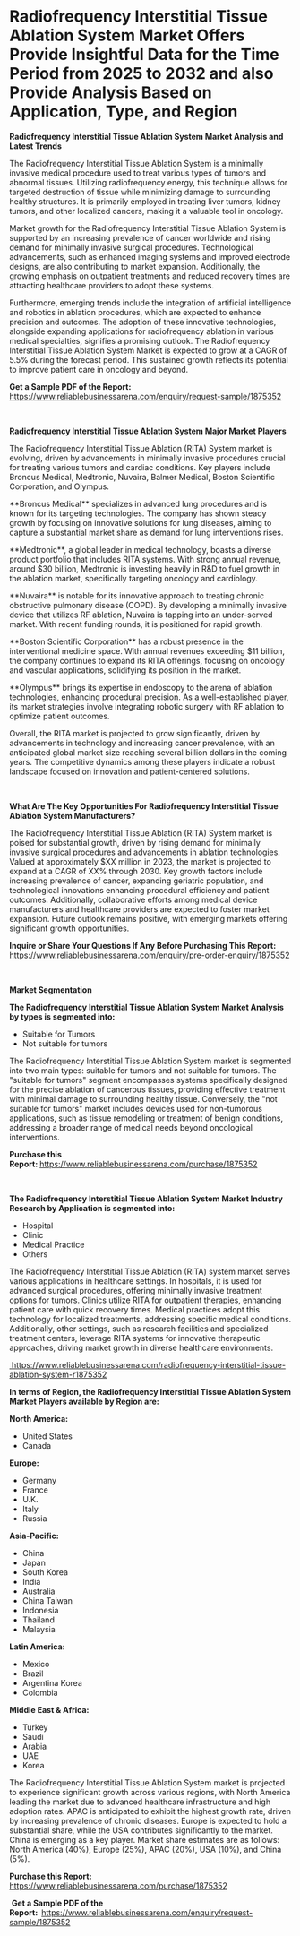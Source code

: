 <p><h1>Radiofrequency Interstitial Tissue Ablation System Market Offers Provide Insightful Data for the Time Period from 2025 to 2032 and also Provide Analysis Based on Application, Type, and Region</h1></p><p><strong>Radiofrequency Interstitial Tissue Ablation System Market Analysis and Latest Trends</strong></p>
<p><p>The Radiofrequency Interstitial Tissue Ablation System is a minimally invasive medical procedure used to treat various types of tumors and abnormal tissues. Utilizing radiofrequency energy, this technique allows for targeted destruction of tissue while minimizing damage to surrounding healthy structures. It is primarily employed in treating liver tumors, kidney tumors, and other localized cancers, making it a valuable tool in oncology.</p><p>Market growth for the Radiofrequency Interstitial Tissue Ablation System is supported by an increasing prevalence of cancer worldwide and rising demand for minimally invasive surgical procedures. Technological advancements, such as enhanced imaging systems and improved electrode designs, are also contributing to market expansion. Additionally, the growing emphasis on outpatient treatments and reduced recovery times are attracting healthcare providers to adopt these systems.</p><p>Furthermore, emerging trends include the integration of artificial intelligence and robotics in ablation procedures, which are expected to enhance precision and outcomes. The adoption of these innovative technologies, alongside expanding applications for radiofrequency ablation in various medical specialties, signifies a promising outlook. The Radiofrequency Interstitial Tissue Ablation System Market is expected to grow at a CAGR of 5.5% during the forecast period. This sustained growth reflects its potential to improve patient care in oncology and beyond.</p></p>
<p><strong>Get a Sample PDF of the Report:&nbsp;</strong> <a href="https://www.reliablebusinessarena.com/enquiry/request-sample/1875352?utm_campaign=1871&utm_medium=2&utm_source=Github&utm_content=ia&utm_term=14042025&utm_id=radiofrequency-interstitial-tissue-ablation-system">https://www.reliablebusinessarena.com/enquiry/request-sample/1875352</a></p>
<p>&nbsp;</p>
<p><strong>Radiofrequency Interstitial Tissue Ablation System Major Market Players</strong></p>
<p><p>The Radiofrequency Interstitial Tissue Ablation (RITA) System market is evolving, driven by advancements in minimally invasive procedures crucial for treating various tumors and cardiac conditions. Key players include Broncus Medical, Medtronic, Nuvaira, Balmer Medical, Boston Scientific Corporation, and Olympus.</p><p>**Broncus Medical** specializes in advanced lung procedures and is known for its targeting technologies. The company has shown steady growth by focusing on innovative solutions for lung diseases, aiming to capture a substantial market share as demand for lung interventions rises.</p><p>**Medtronic**, a global leader in medical technology, boasts a diverse product portfolio that includes RITA systems. With strong annual revenue, around $30 billion, Medtronic is investing heavily in R&D to fuel growth in the ablation market, specifically targeting oncology and cardiology.</p><p>**Nuvaira** is notable for its innovative approach to treating chronic obstructive pulmonary disease (COPD). By developing a minimally invasive device that utilizes RF ablation, Nuvaira is tapping into an under-served market. With recent funding rounds, it is positioned for rapid growth.</p><p>**Boston Scientific Corporation** has a robust presence in the interventional medicine space. With annual revenues exceeding $11 billion, the company continues to expand its RITA offerings, focusing on oncology and vascular applications, solidifying its position in the market.</p><p>**Olympus** brings its expertise in endoscopy to the arena of ablation technologies, enhancing procedural precision. As a well-established player, its market strategies involve integrating robotic surgery with RF ablation to optimize patient outcomes.</p><p>Overall, the RITA market is projected to grow significantly, driven by advancements in technology and increasing cancer prevalence, with an anticipated global market size reaching several billion dollars in the coming years. The competitive dynamics among these players indicate a robust landscape focused on innovation and patient-centered solutions.</p></p>
<p>&nbsp;</p>
<p><strong>What Are The Key Opportunities For Radiofrequency Interstitial Tissue Ablation System Manufacturers?</strong></p>
<p><p>The Radiofrequency Interstitial Tissue Ablation (RITA) System market is poised for substantial growth, driven by rising demand for minimally invasive surgical procedures and advancements in ablation technologies. Valued at approximately $XX million in 2023, the market is projected to expand at a CAGR of XX% through 2030. Key growth factors include increasing prevalence of cancer, expanding geriatric population, and technological innovations enhancing procedural efficiency and patient outcomes. Additionally, collaborative efforts among medical device manufacturers and healthcare providers are expected to foster market expansion. Future outlook remains positive, with emerging markets offering significant growth opportunities.</p></p>
<p><strong>Inquire or Share Your Questions If Any Before Purchasing This Report:</strong> <a href="https://www.reliablebusinessarena.com/enquiry/pre-order-enquiry/1875352?utm_campaign=1871&utm_medium=2&utm_source=Github&utm_content=ia&utm_term=14042025&utm_id=radiofrequency-interstitial-tissue-ablation-system">https://www.reliablebusinessarena.com/enquiry/pre-order-enquiry/1875352</a></p>
<p>&nbsp;</p>
<p><strong>Market Segmentation</strong></p>
<p><strong>The Radiofrequency Interstitial Tissue Ablation System Market Analysis by types is segmented into:</strong></p>
<p><ul><li>Suitable for Tumors</li><li>Not suitable for tumors</li></ul></p>
<p><p>The Radiofrequency Interstitial Tissue Ablation System market is segmented into two main types: suitable for tumors and not suitable for tumors. The "suitable for tumors" segment encompasses systems specifically designed for the precise ablation of cancerous tissues, providing effective treatment with minimal damage to surrounding healthy tissue. Conversely, the "not suitable for tumors" market includes devices used for non-tumorous applications, such as tissue remodeling or treatment of benign conditions, addressing a broader range of medical needs beyond oncological interventions.</p></p>
<p><strong>Purchase this Report:&nbsp;</strong><a href="https://www.reliablebusinessarena.com/purchase/1875352?utm_campaign=1871&utm_medium=2&utm_source=Github&utm_content=ia&utm_term=14042025&utm_id=radiofrequency-interstitial-tissue-ablation-system">https://www.reliablebusinessarena.com/purchase/1875352</a></p>
<p>&nbsp;</p>
<p><strong>The Radiofrequency Interstitial Tissue Ablation System Market Industry Research by Application is segmented into:</strong></p>
<p><ul><li>Hospital</li><li>Clinic</li><li>Medical Practice</li><li>Others</li></ul></p>
<p><p>The Radiofrequency Interstitial Tissue Ablation (RITA) system market serves various applications in healthcare settings. In hospitals, it is used for advanced surgical procedures, offering minimally invasive treatment options for tumors. Clinics utilize RITA for outpatient therapies, enhancing patient care with quick recovery times. Medical practices adopt this technology for localized treatments, addressing specific medical conditions. Additionally, other settings, such as research facilities and specialized treatment centers, leverage RITA systems for innovative therapeutic approaches, driving market growth in diverse healthcare environments.</p></p>
<p><a href="https://www.reliablebusinessarena.com/radiofrequency-interstitial-tissue-ablation-system-r1875352?utm_campaign=1871&utm_medium=2&utm_source=Github&utm_content=ia&utm_term=14042025&utm_id=radiofrequency-interstitial-tissue-ablation-system">&nbsp;https://www.reliablebusinessarena.com/radiofrequency-interstitial-tissue-ablation-system-r1875352</a></p>
<p><strong>In terms of Region, the Radiofrequency Interstitial Tissue Ablation System Market Players available by Region are:</strong></p>
<p>
    <p> <strong> North America: </strong>
        <ul>
            <li>United States</li>
            <li>Canada</li>
        </ul>
        </p> 
    <p> <strong> Europe: </strong>
        <ul>
            <li>Germany</li>
            <li>France</li>
            <li>U.K.</li>
            <li>Italy</li>
            <li>Russia</li>
        </ul>
        </p> 
    <p> <strong> Asia-Pacific: </strong>
        <ul>
            <li>China</li>
            <li>Japan</li>
            <li>South Korea</li>
            <li>India</li>
            <li>Australia</li>
            <li>China Taiwan</li>
            <li>Indonesia</li>
            <li>Thailand</li>
            <li>Malaysia</li>
        </ul>
        </p> 
    <p> <strong> Latin America: </strong>
        <ul>
            <li>Mexico</li>
            <li>Brazil</li>
            <li>Argentina Korea</li>
            <li>Colombia</li>
        </ul>
        </p> 
    <p> <strong> Middle East & Africa: </strong>
        <ul>
            <li>Turkey</li>
            <li>Saudi</li>
            <li>Arabia</li>
            <li>UAE</li>
            <li>Korea</li>
        </ul>
    </p>
    </p>
<p><p>The Radiofrequency Interstitial Tissue Ablation System market is projected to experience significant growth across various regions, with North America leading the market due to advanced healthcare infrastructure and high adoption rates. APAC is anticipated to exhibit the highest growth rate, driven by increasing prevalence of chronic diseases. Europe is expected to hold a substantial share, while the USA contributes significantly to the market. China is emerging as a key player. Market share estimates are as follows: North America (40%), Europe (25%), APAC (20%), USA (10%), and China (5%).</p></p>
<p><strong>Purchase this Report: </strong><a href="https://www.reliablebusinessarena.com/purchase/1875352?utm_campaign=1871&utm_medium=2&utm_source=Github&utm_content=ia&utm_term=14042025&utm_id=radiofrequency-interstitial-tissue-ablation-system">https://www.reliablebusinessarena.com/purchase/1875352</a></p>
<p>&nbsp;<strong>Get a Sample PDF of the Report:&nbsp;&nbsp;</strong><a href="https://www.reliablebusinessarena.com/enquiry/request-sample/1875352?utm_campaign=1871&utm_medium=2&utm_source=Github&utm_content=ia&utm_term=14042025&utm_id=radiofrequency-interstitial-tissue-ablation-system">https://www.reliablebusinessarena.com/enquiry/request-sample/1875352</a></p>
<p><strong></strong></p>
<p><p></p><p></p><p></p></p>